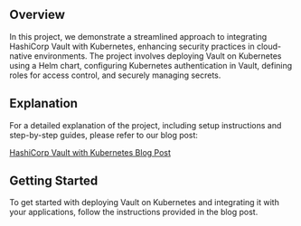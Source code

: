 ## Overview

In this project, we demonstrate a streamlined approach to integrating HashiCorp Vault with Kubernetes, enhancing security practices in cloud-native environments. The project involves deploying Vault on Kubernetes using a Helm chart, configuring Kubernetes authentication in Vault, defining roles for access control, and securely managing secrets.

## Explanation

For a detailed explanation of the project, including setup instructions and step-by-step guides, please refer to our blog post:

[HashiCorp Vault with Kubernetes Blog Post](https://midi-beginner-a27.notion.site/hashicorp-vault-with-kubernetes-1820c73704e34123a709a395900fcae1?pvs=74)

## Getting Started

To get started with deploying Vault on Kubernetes and integrating it with your applications, follow the instructions provided in the blog post.


